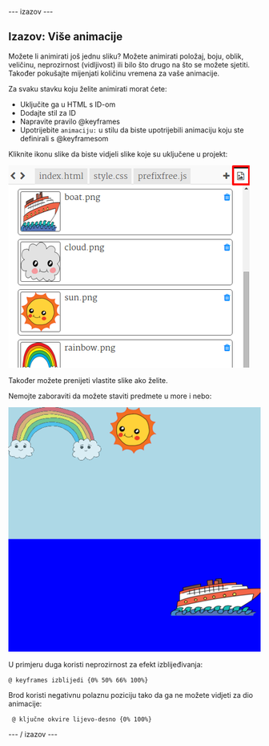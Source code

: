 \--- izazov \---

## Izazov: Više animacije

Možete li animirati još jednu sliku? Možete animirati položaj, boju, oblik, veličinu, neprozirnost (vidljivost) ili bilo što drugo na što se možete sjetiti. Također pokušajte mijenjati količinu vremena za vaše animacije.

Za svaku stavku koju želite animirati morat ćete:

+ Uključite ga u HTML s ID-om
+ Dodajte stil za ID
+ Napravite pravilo @keyframes
+ Upotrijebite `animaciju:` u stilu da biste upotrijebili animaciju koju ste definirali s @keyframesom 

Kliknite ikonu slike da biste vidjeli slike koje su uključene u projekt:

![zaslona](images/sunrise-images.png)

Također možete prenijeti vlastite slike ako želite.

Nemojte zaboraviti da možete staviti predmete u more i nebo:

![zaslona](images/sunrise-boat.png)

U primjeru duga koristi neprozirnost za efekt izblijeđivanja:

    @ keyframes izblijedi {0% 50% 66% 100%}
    

Brod koristi negativnu polaznu poziciju tako da ga ne možete vidjeti za dio animacije:

     @ ključne okvire lijevo-desno {0% 100%}
    

\--- / izazov \---